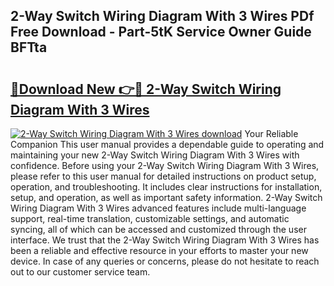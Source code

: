 ## 2-Way Switch Wiring Diagram With 3 Wires PDf Free Download - Part-5tK Service Owner Guide BFTta

# <h2><a href="http://dfmz3t0.blite.top/?on=2-Way+Switch+Wiring+Diagram+With+3+Wires">🔗Download New 👉🔴 2-Way Switch Wiring Diagram With 3 Wires</a></h2>

[![2-Way Switch Wiring Diagram With 3 Wires download](https://i.imgur.com/lujVjoI.png)](http://dfmz3t0.blite.top/?on=2-Way+Switch+Wiring+Diagram+With+3+Wires)
Your Reliable Companion This user manual provides a dependable guide to operating and maintaining your new 2-Way Switch Wiring Diagram With 3 Wires with confidence. Before using your 2-Way Switch Wiring Diagram With 3 Wires, please refer to this user manual for detailed instructions on product setup, operation, and troubleshooting. It includes clear instructions for installation, setup, and operation, as well as important safety information. 2-Way Switch Wiring Diagram With 3 Wires advanced features include multi-language support, real-time translation, customizable settings, and automatic syncing, all of which can be accessed and customized through the user interface. We trust that the 2-Way Switch Wiring Diagram With 3 Wires has been a reliable and effective resource in your efforts to master your new device. In case of any queries or concerns, please do not hesitate to reach out to our customer service team.
